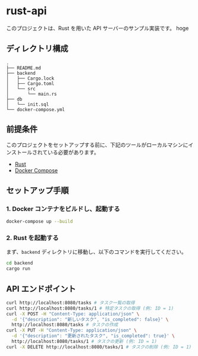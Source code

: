 # rust-api

このプロジェクトは、Rust を用いた API サーバーのサンプル実装です。
hoge

## ディレクトリ構成

```
.
├── README.md
├── backend
│   ├── Cargo.lock
│   ├── Cargo.toml
│   └── src
│       └── main.rs
├── db
│   └── init.sql
└── docker-compose.yml
```

## 前提条件

このプロジェクトをセットアップする前に、下記のツールがローカルマシンにインストールされている必要があります。

- [Rust](https://www.rust-lang.org/tools/install)
- [Docker Compose](https://docs.docker.com/compose/install/)

## セットアップ手順

### 1. Docker コンテナをビルドし、起動する

```sh
docker-compose up --build
```

### 2. Rust を起動する

まず、`backend` ディレクトリに移動し、以下のコマンドを実行してください。

```sh
cd backend
cargo run
```

## API エンドポイント

```sh
curl http://localhost:8080/tasks # タスク一覧の取得
curl http://localhost:8080/tasks/1 # 特定タスクの取得 (例: ID = 1)
curl -X POST -H "Content-Type: application/json" \
  -d '{"description": "新しいタスク", "is_completed": false}' \
  http://localhost:8080/tasks # タスクの作成
curl -X PUT -H "Content-Type: application/json" \
  -d '{"description": "更新されたタスク", "is_completed": true}' \
  http://localhost:8080/tasks/1 # タスクの更新 (例: ID = 1)
curl -X DELETE http://localhost:8080/tasks/1 # タスクの削除 (例: ID = 1)
```
